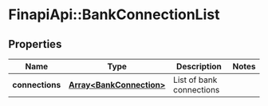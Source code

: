 # FinapiApi::BankConnectionList

## Properties
Name | Type | Description | Notes
------------ | ------------- | ------------- | -------------
**connections** | [**Array&lt;BankConnection&gt;**](BankConnection.md) | List of bank connections | 


